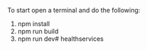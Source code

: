 To start open a terminal and do the following:

1. npm install
2. npm run build
3. npm run dev# healthservices

